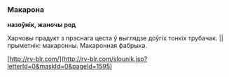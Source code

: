 ### Макарона
**назоўнік, жаночы род**

Харчовы прадукт з прэснага цеста ў выглядзе доўгіх тонкіх трубачак. || прыметнік: макаронны. Макаронная фабрыка.

<a rel="author">[http://rv-blr.com/](http://rv-blr.com/slounik.jsp?letterId=0&maskId=0&pageId=1595)</a>
